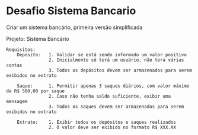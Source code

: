 # Desafio Sistema Bancario

Criar um sistema bancário, primeira versão simplificada

Projeto: Sistema Bancário

    Requisitos:
        Depósito:   1. Validar se está sendo informado um valor positivo
                    2. Inicialmente só terá um usuário, não tera várias contas
                    3. Todos os depósitos devem ser armazenados para serem exibidos no extrato

        Saque:      1. Permitir apenas 3 saques diários, com valor máximo de R$ 500,00 por saque
                    2. Caso não tenha saldo suficiente, exibir uma mensagem
                    3. Todos os saques devem ser armazenados para serem exibidos no extrato
        
        Extrato:    1. Exibir todos os depósitos e saques realizados
                    2. O valor deve ser exibido no formato R$ XXX.XX
